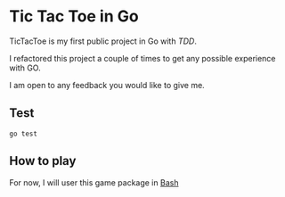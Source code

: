 # Tic Tac Toe in Go

TicTacToe is my first public project in Go with *TDD*.

I refactored this project a couple of times to get any possible experience with GO.

I am open to any feedback you would like to give me.

## Test

`go test`

## How to play

For now, I will user this game package in [Bash](https://github.com/lelledaniele/gotictactoe-bash)

